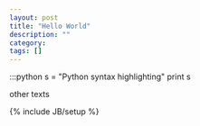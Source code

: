 ```yaml
---
layout: post
title: "Hello World"
description: ""
category: 
tags: []
---
```


:::python
s = "Python syntax highlighting"
print s

other texts

{% include JB/setup %}
